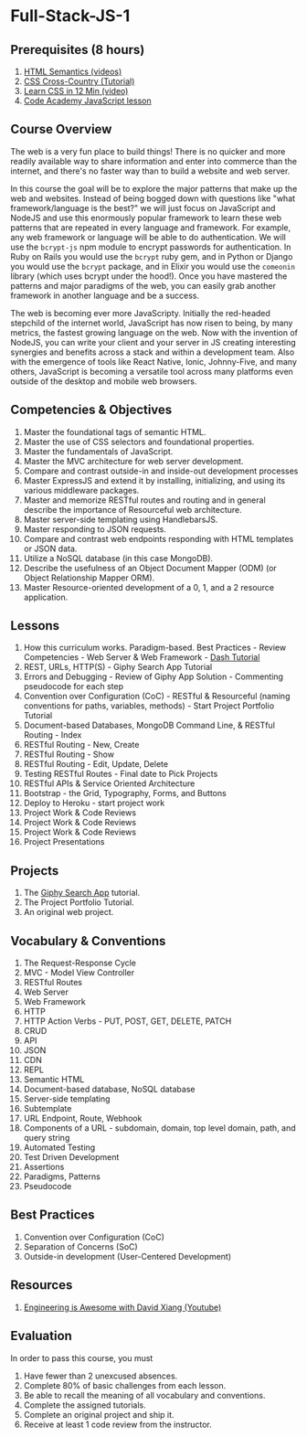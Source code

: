 # Full-Stack-JS-1

## Prerequisites (8 hours)

1. [HTML Semantics (videos)](https://www.youtube.com/playlist?list=PLWjCJDeWfDdc0Sp_DinOWnodw3KnWCwc1)
1. [CSS Cross-Country (Tutorial)](https://www.codeschool.com/courses/css-cross-country)
1. [Learn CSS in 12 Min (video)](https://www.youtube.com/watch?v=0afZj1G0BIE)
1. [Code Academy JavaScript lesson](https://www.codecademy.com/learn/javascript)

## Course Overview

The web is a very fun place to build things! There is no quicker and more readily available way to share information and enter into commerce than the internet, and there's no faster way than to build a website and web server.

In this course the goal will be to explore the major patterns that make up the web and websites. Instead of being bogged down with questions like "what framework/language is the best?" we will just focus on JavaScript and NodeJS and use this enormously popular framework to learn these web patterns that are repeated in every language and framework. For example, any web framework or language will be able to do authentication. We will use the `bcrypt-js` npm module to encrypt passwords for authentication. In Ruby on Rails you would use the `bcrypt` ruby gem, and in Python or Django you would use the `bcrypt` package, and in Elixir you would use the `comeonin` library (which uses bcrypt under the hood!). Once you have mastered the patterns and major paradigms of the web, you can easily grab another framework in another language and be a success.

The web is becoming ever more JavaScripty. Initially the red-headed stepchild of the internet world, JavaScript has now risen to being, by many metrics, the fastest growing language on the web. Now with the invention of NodeJS, you can write your client and your server in JS creating interesting synergies and benefits across a stack and within a development team. Also with the emergence of tools like React Native, Ionic, Johnny-Five, and many others, JavaScript is becoming a versatile tool across many platforms even outside of the desktop and mobile web browsers.

## Competencies & Objectives

1. Master the foundational tags of semantic HTML.
1. Master the use of CSS selectors and foundational properties.
1. Master the fundamentals of JavaScript.
1. Master the MVC architecture for web server development.
1. Compare and contrast outside-in and inside-out development processes
1. Master ExpressJS and extend it by installing, initializing, and using its various middleware packages.
1. Master and memorize RESTful routes and routing and in general describe the importance of Resourceful web architecture.
1. Master server-side templating using HandlebarsJS.
1. Master responding to JSON requests.
1. Compare and contrast web endpoints responding with HTML templates or JSON data.
1. Utilize a NoSQL database (in this case MongoDB).
1. Describe the usefulness of an Object Document Mapper (ODM) (or Object Relationship Mapper ORM).
1. Master Resource-oriented development of a 0, 1, and a 2 resource application.

## Lessons

1. How this curriculum works. Paradigm-based. Best Practices - Review Competencies - Web Server & Web Framework - [Dash Tutorial](https://dash.generalassemb.ly/)
1. REST, URLs, HTTP(S) - Giphy Search App Tutorial
1. Errors and Debugging - Review of Giphy App Solution - Commenting pseudocode for each step
1. Convention over Configuration (CoC) - RESTful & Resourceful (naming conventions for paths, variables, methods) - Start Project Portfolio Tutorial
1. Document-based Databases, MongoDB Command Line, & RESTful Routing - Index
1. RESTful Routing - New, Create
1. RESTful Routing - Show
1. RESTful Routing - Edit, Update, Delete
1. Testing RESTful Routes - Final date to Pick Projects
1. RESTful APIs & Service Oriented Architecture
1. Bootstrap - the Grid, Typography, Forms, and Buttons
1. Deploy to Heroku - start project work
1. Project Work & Code Reviews
1. Project Work & Code Reviews
1. Project Work & Code Reviews
1. Project Presentations

## Projects

1. The [Giphy Search App](https://www.makeschool.com/online-courses/tutorials/giphy-search-app-with-node-js/your-node-environment) tutorial.
1. The Project Portfolio Tutorial.
1. An original web project.

## Vocabulary & Conventions

1. The Request-Response Cycle
1. MVC - Model View Controller
1. RESTful Routes
1. Web Server
1. Web Framework
1. HTTP
1. HTTP Action Verbs - PUT, POST, GET, DELETE, PATCH
1. CRUD
1. API
1. JSON
1. CDN
1. REPL
1. Semantic HTML
1. Document-based database, NoSQL database
1. Server-side templating
1. Subtemplate
1. URL Endpoint, Route, Webhook
1. Components of a URL - subdomain, domain, top level domain, path, and query string
1. Automated Testing
1. Test Driven Development
1. Assertions
1. Paradigms, Patterns
1. Pseudocode

## Best Practices

1. Convention over Configuration (CoC)
1. Separation of Concerns (SoC)
1. Outside-in development (User-Centered Development)

## Resources

1. [Engineering is Awesome with David Xiang (Youtube)](https://www.youtube.com/user/daveXbang/videos)

## Evaluation

In order to pass this course, you must

1. Have fewer than 2 unexcused absences.
1. Complete 80% of basic challenges from each lesson.
1. Be able to recall the meaning of all vocabulary and conventions.
1. Complete the assigned tutorials.
1. Complete an original project and ship it.
1. Receive at least 1 code review from the instructor.
